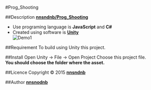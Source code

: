 #Prog_Shooting

##Description
**[nnsndnb/Prog_Shooting](https://github.com/nnsnodnb/Prog_Shooting)**
 - Use programing language is **JavaScript** and **C#**
 - Created using software is **[Unity](http://japan.unity3d.com/ "Unity - Game Engin")**  
![Demo1](https://github.com/nnsnodnb/Prog_Shooting/blob/master/Assets/Images/demo1.PNG)

##Requirement
To build using Unity this project.

##Install
Open Unity -> File -> Open Project Choose this project file.<br />
**You should choose the folder where the asset.**

##Licence
Copyright &copy; 2015 **[nnsndnb](https://github.com/nnsnodnb)**

##Author
**[nnsnodnb](https://github.com/nnsnodnb)**

